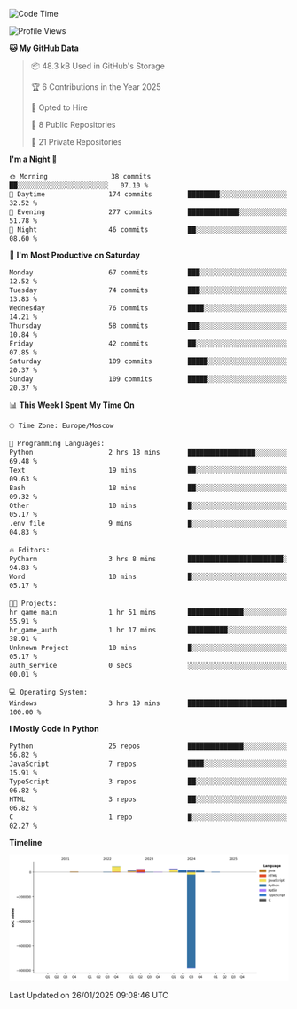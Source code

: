 <!--START_SECTION:waka-->
![Code Time](http://img.shields.io/badge/Code%20Time-589%20hrs%2035%20mins-blue)

![Profile Views](http://img.shields.io/badge/Profile%20Views-4-blue)

**🐱 My GitHub Data** 

> 📦 48.3 kB Used in GitHub's Storage 
 > 
> 🏆 6 Contributions in the Year 2025
 > 
> 💼 Opted to Hire
 > 
> 📜 8 Public Repositories 
 > 
> 🔑 21 Private Repositories 
 > 
**I'm a Night 🦉** 

```text
🌞 Morning                38 commits          ██░░░░░░░░░░░░░░░░░░░░░░░   07.10 % 
🌆 Daytime                174 commits         ████████░░░░░░░░░░░░░░░░░   32.52 % 
🌃 Evening                277 commits         █████████████░░░░░░░░░░░░   51.78 % 
🌙 Night                  46 commits          ██░░░░░░░░░░░░░░░░░░░░░░░   08.60 % 
```
📅 **I'm Most Productive on Saturday** 

```text
Monday                   67 commits          ███░░░░░░░░░░░░░░░░░░░░░░   12.52 % 
Tuesday                  74 commits          ███░░░░░░░░░░░░░░░░░░░░░░   13.83 % 
Wednesday                76 commits          ████░░░░░░░░░░░░░░░░░░░░░   14.21 % 
Thursday                 58 commits          ███░░░░░░░░░░░░░░░░░░░░░░   10.84 % 
Friday                   42 commits          ██░░░░░░░░░░░░░░░░░░░░░░░   07.85 % 
Saturday                 109 commits         █████░░░░░░░░░░░░░░░░░░░░   20.37 % 
Sunday                   109 commits         █████░░░░░░░░░░░░░░░░░░░░   20.37 % 
```


📊 **This Week I Spent My Time On** 

```text
🕑︎ Time Zone: Europe/Moscow

💬 Programming Languages: 
Python                   2 hrs 18 mins       █████████████████░░░░░░░░   69.48 % 
Text                     19 mins             ██░░░░░░░░░░░░░░░░░░░░░░░   09.63 % 
Bash                     18 mins             ██░░░░░░░░░░░░░░░░░░░░░░░   09.32 % 
Other                    10 mins             █░░░░░░░░░░░░░░░░░░░░░░░░   05.17 % 
.env file                9 mins              █░░░░░░░░░░░░░░░░░░░░░░░░   04.83 % 

🔥 Editors: 
PyCharm                  3 hrs 8 mins        ████████████████████████░   94.83 % 
Word                     10 mins             █░░░░░░░░░░░░░░░░░░░░░░░░   05.17 % 

🐱‍💻 Projects: 
hr_game_main             1 hr 51 mins        ██████████████░░░░░░░░░░░   55.91 % 
hr_game_auth             1 hr 17 mins        ██████████░░░░░░░░░░░░░░░   38.91 % 
Unknown Project          10 mins             █░░░░░░░░░░░░░░░░░░░░░░░░   05.17 % 
auth_service             0 secs              ░░░░░░░░░░░░░░░░░░░░░░░░░   00.01 % 

💻 Operating System: 
Windows                  3 hrs 19 mins       █████████████████████████   100.00 % 
```

**I Mostly Code in Python** 

```text
Python                   25 repos            ██████████████░░░░░░░░░░░   56.82 % 
JavaScript               7 repos             ████░░░░░░░░░░░░░░░░░░░░░   15.91 % 
TypeScript               3 repos             ██░░░░░░░░░░░░░░░░░░░░░░░   06.82 % 
HTML                     3 repos             ██░░░░░░░░░░░░░░░░░░░░░░░   06.82 % 
C                        1 repo              █░░░░░░░░░░░░░░░░░░░░░░░░   02.27 % 
```



**Timeline**

![Lines of Code chart](https://raw.githubusercontent.com/adlemx/adlemx/main/assets/bar_graph.png)


 Last Updated on 26/01/2025 09:08:46 UTC
<!--END_SECTION:waka-->
